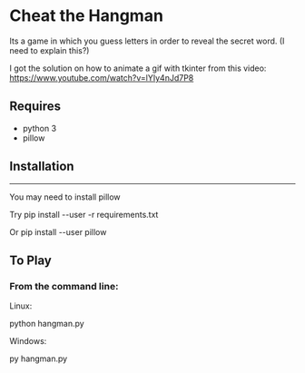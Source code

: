 # Cheat the Hangman

Its a game in which you guess letters in order to reveal the secret word. (I need to explain this?)

I got the solution on how to animate a gif with tkinter from this video: https://www.youtube.com/watch?v=lYIy4nJd7P8

## Requires
* python 3
* pillow

## Installation
------------
You may need to install pillow

Try
    pip install --user -r requirements.txt

Or
    pip install --user pillow

## To Play
### From the command line:

Linux:

python hangman.py 

Windows:

py hangman.py
